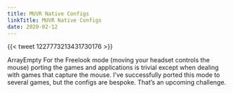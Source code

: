 ```yaml
---
title: MUVR Native Configs
linkTitle: MUVR Native Configs
date: 2020-02-12
---
```


{{< tweet 1227773213431730176 >}}

ArrayEmpty For the Freelook mode (moving your headset controls the mouse) porting the games and applications is trivial except when dealing with games that capture the mouse. I’ve successfully ported this mode to several games, but the configs are bespoke. That’s an upcoming challenge.
